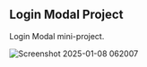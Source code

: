 ## Login Modal Project

Login Modal mini-project.

![Screenshot 2025-01-08 062007](https://github.com/user-attachments/assets/287a6230-6e71-4b7b-b4bf-060eb43522f4)

